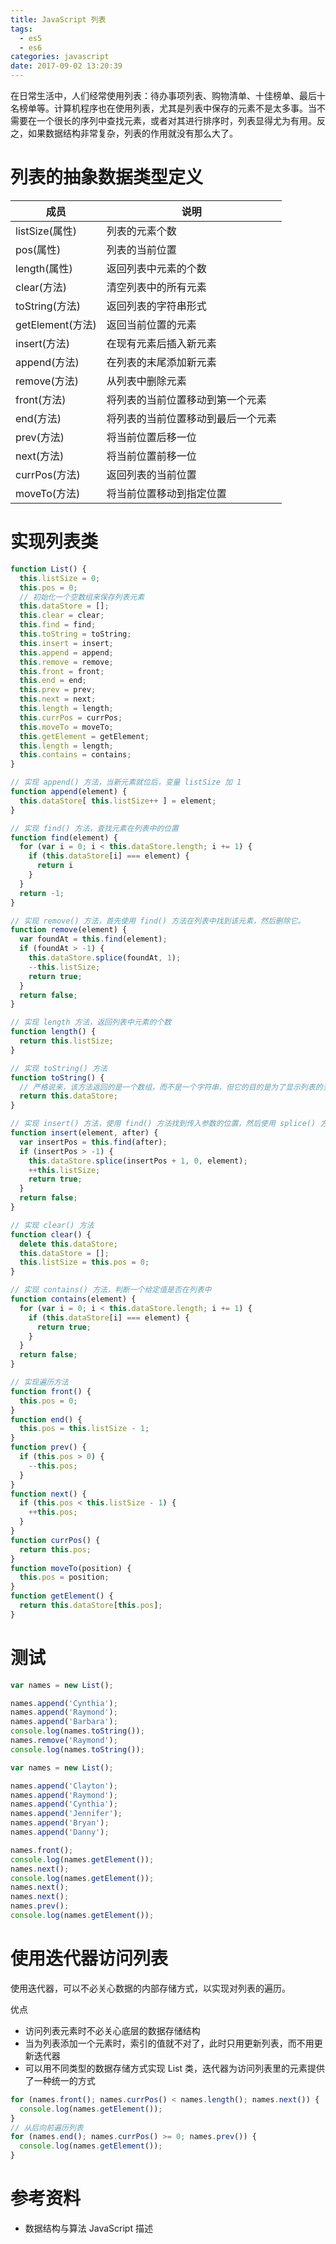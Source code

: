 ```yaml
---
title: JavaScript 列表
tags:
  - es5
  - es6
categories: javascript
date: 2017-09-02 13:20:39
---
```



在日常生活中，人们经常使用列表：待办事项列表、购物清单、十佳榜单、最后十名榜单等。计算机程序也在使用列表，尤其是列表中保存的元素不是太多事。当不需要在一个很长的序列中查找元素，或者对其进行排序时，列表显得尤为有用。反之，如果数据结构非常复杂，列表的作用就没有那么大了。

# 列表的抽象数据类型定义

| 成员 | 说明 |
| --- | --- |
| listSize(属性) | 列表的元素个数 |
| pos(属性) | 列表的当前位置 |
| length(属性) | 返回列表中元素的个数 |
| clear(方法) | 清空列表中的所有元素 |
| toString(方法) | 返回列表的字符串形式 |
| getElement(方法) | 返回当前位置的元素 |
| insert(方法) | 在现有元素后插入新元素 |
| append(方法) | 在列表的末尾添加新元素 |
| remove(方法) | 从列表中删除元素 |
| front(方法) | 将列表的当前位置移动到第一个元素 |
| end(方法) | 将列表的当前位置移动到最后一个元素 |
| prev(方法) | 将当前位置后移一位 |
| next(方法) | 将当前位置前移一位 |
| currPos(方法) | 返回列表的当前位置 |
| moveTo(方法) | 将当前位置移动到指定位置 |

# 实现列表类

```js
function List() {
  this.listSize = 0;
  this.pos = 0;
  // 初始化一个空数组来保存列表元素
  this.dataStore = [];
  this.clear = clear;
  this.find = find;
  this.toString = toString;
  this.insert = insert;
  this.append = append;
  this.remove = remove;
  this.front = front;
  this.end = end;
  this.prev = prev;
  this.next = next;
  this.length = length;
  this.currPos = currPos;
  this.moveTo = moveTo;
  this.getElement = getElement;
  this.length = length;
  this.contains = contains;
}

// 实现 append() 方法，当新元素就位后，变量 listSize 加 1
function append(element) {
  this.dataStore[ this.listSize++ ] = element;
}

// 实现 find() 方法，查找元素在列表中的位置
function find(element) {
  for (var i = 0; i < this.dataStore.length; i += 1) {
    if (this.dataStore[i] === element) {
      return i
    }
  }
  return -1;
}

// 实现 remove() 方法，首先使用 find() 方法在列表中找到该元素，然后删除它。
function remove(element) {
  var foundAt = this.find(element);
  if (foundAt > -1) {
    this.dataStore.splice(foundAt, 1);
    --this.listSize;
    return true;
  }
  return false;
}

// 实现 length 方法，返回列表中元素的个数
function length() {
  return this.listSize;
}

// 实现 toString() 方法
function toString() {
  // 严格说来，该方法返回的是一个数组，而不是一个字符串，但它的目的是为了显示列表的当前状态，因此返回一个数组就足够了
  return this.dataStore;
}

// 实现 insert() 方法，使用 find() 方法找到传入参数的位置，然后使用 splice() 方法插入新元素
function insert(element, after) {
  var insertPos = this.find(after);
  if (insertPos > -1) {
    this.dataStore.splice(insertPos + 1, 0, element);
    ++this.listSize;
    return true;
  }
  return false;
}

// 实现 clear() 方法
function clear() {
  delete this.dataStore;
  this.dataStore = [];
  this.listSize = this.pos = 0;
}

// 实现 contains() 方法，判断一个给定值是否在列表中
function contains(element) {
  for (var i = 0; i < this.dataStore.length; i += 1) {
    if (this.dataStore[i] === element) {
      return true;
    }
  }
  return false;
}

// 实现遍历方法
function front() {
  this.pos = 0;
}
function end() {
  this.pos = this.listSize - 1;
}
function prev() {
  if (this.pos > 0) {
    --this.pos;
  }
}
function next() {
  if (this.pos < this.listSize - 1) {
    ++this.pos;
  }
}
function currPos() {
  return this.pos;
}
function moveTo(position) {
  this.pos = position;
}
function getElement() {
  return this.dataStore[this.pos];
}
```

# 测试

```js
var names = new List();

names.append('Cynthia');
names.append('Raymond');
names.append('Barbara');
console.log(names.toString());
names.remove('Raymond');
console.log(names.toString());
```

```js
var names = new List();

names.append('Clayton');
names.append('Raymond');
names.append('Cynthia');
names.append('Jennifer');
names.append('Bryan');
names.append('Danny');

names.front();
console.log(names.getElement());
names.next();
console.log(names.getElement());
names.next();
names.next();
names.prev();
console.log(names.getElement());
```

# 使用迭代器访问列表

使用迭代器，可以不必关心数据的内部存储方式，以实现对列表的遍历。

优点

* 访问列表元素时不必关心底层的数据存储结构
* 当为列表添加一个元素时，索引的值就不对了，此时只用更新列表，而不用更新迭代器
* 可以用不同类型的数据存储方式实现 List 类，迭代器为访问列表里的元素提供了一种统一的方式

```js
for (names.front(); names.currPos() < names.length(); names.next()) {
  console.log(names.getElement());
}
// 从后向前遍历列表
for (names.end(); names.currPos() >= 0; names.prev()) {
  console.log(names.getElement());
}
```

# 参考资料

* 数据结构与算法 JavaScript 描述
